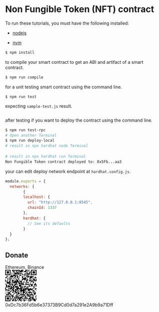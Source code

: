 # Non Fungible Token (NFT) contract

To run these tutorials, you must have the following installed:

- [nodejs](https://nodejs.org/en/)

- [nvm](https://github.com/nvm-sh/nvm)

```bash
$ npm install
```

to compile your smart contract to get an ABI and artifact of a smart contract.

```bash
$ npm run compile
```

for a unit testing smart contract using the command line.

```
$ npm run test
```
expecting `sample-test.js` result.
```bash  
```

after testing if you want to deploy the contract using the command line.

```bash
$ npm run test-rpc
# Open another Terminal
$ npm run deploy-local
# result in npx hardhat node Terminal

# result in npx hardhat run Terminal
Non Fungible Token contract deployed to: 0x5Fb...aa3

```
your can edit deploy network endpoint at `hardhat.config.js`.

```javascript
module.exports = {
  networks: {
        {
        localhost: {
          url: "http://127.0.0.1:8545",
          chainId: 1337
        },
        hardhat: {
          // See its defaults
        }
  }
};
```

## Donate
Ethereum, Binance  
<img src="address.png" width="100">  
0xDc7b36Fd5b6e37373B9Cd0d7a291e2A9b9a71Dff